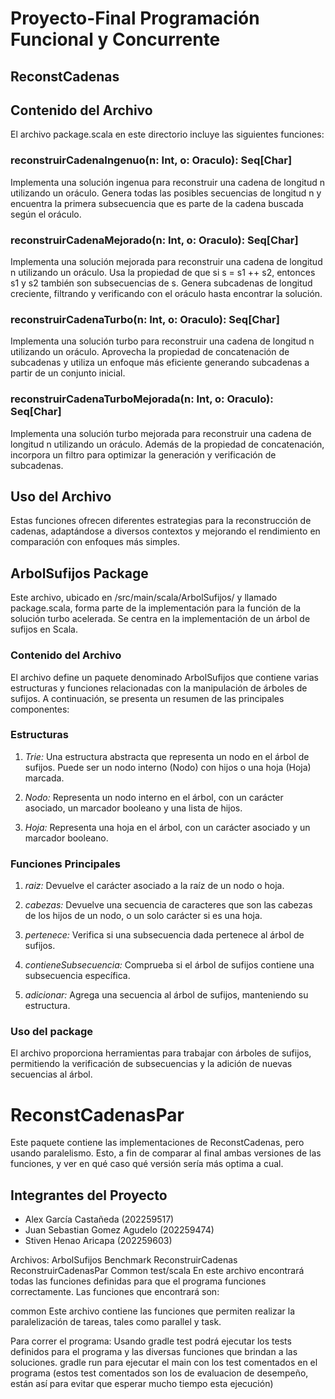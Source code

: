 # Proyecto-Final Programación Funcional y Concurrente


## ReconstCadenas

## Contenido del Archivo

El archivo package.scala en este directorio incluye las siguientes funciones:

### reconstruirCadenaIngenuo(n: Int, o: Oraculo): Seq[Char]

Implementa una solución ingenua para reconstruir una cadena de longitud n utilizando un oráculo. Genera todas las posibles secuencias de longitud n y encuentra la primera subsecuencia que es parte de la cadena buscada según el oráculo.

### reconstruirCadenaMejorado(n: Int, o: Oraculo): Seq[Char]

Implementa una solución mejorada para reconstruir una cadena de longitud n utilizando un oráculo. Usa la propiedad de que si s = s1 ++ s2, entonces s1 y s2 también son subsecuencias de s. Genera subcadenas de longitud creciente, filtrando y verificando con el oráculo hasta encontrar la solución.

### reconstruirCadenaTurbo(n: Int, o: Oraculo): Seq[Char]

Implementa una solución turbo para reconstruir una cadena de longitud n utilizando un oráculo. Aprovecha la propiedad de concatenación de subcadenas y utiliza un enfoque más eficiente generando subcadenas a partir de un conjunto inicial.

### reconstruirCadenaTurboMejorada(n: Int, o: Oraculo): Seq[Char]

Implementa una solución turbo mejorada para reconstruir una cadena de longitud n utilizando un oráculo. Además de la propiedad de concatenación, incorpora un filtro para optimizar la generación y verificación de subcadenas.

## Uso del Archivo

Estas funciones ofrecen diferentes estrategias para la reconstrucción de cadenas, adaptándose a diversos contextos y mejorando el rendimiento en comparación con enfoques más simples.

## ArbolSufijos Package

Este archivo, ubicado en /src/main/scala/ArbolSufijos/ y llamado package.scala, forma parte de la implementación para la función de la solución turbo acelerada. Se centra en la implementación de un árbol de sufijos en Scala.

### Contenido del Archivo

El archivo define un paquete denominado ArbolSufijos que contiene varias estructuras y funciones relacionadas con la manipulación de árboles de sufijos. A continuación, se presenta un resumen de las principales componentes:

### Estructuras

1. *Trie:* Una estructura abstracta que representa un nodo en el árbol de sufijos. Puede ser un nodo interno (Nodo) con hijos o una hoja (Hoja) marcada.

2. *Nodo:* Representa un nodo interno en el árbol, con un carácter asociado, un marcador booleano y una lista de hijos.

3. *Hoja:* Representa una hoja en el árbol, con un carácter asociado y un marcador booleano.

### Funciones Principales

1. *raiz:* Devuelve el carácter asociado a la raíz de un nodo o hoja.

2. *cabezas:* Devuelve una secuencia de caracteres que son las cabezas de los hijos de un nodo, o un solo carácter si es una hoja.

3. *pertenece:* Verifica si una subsecuencia dada pertenece al árbol de sufijos.

4. *contieneSubsecuencia:* Comprueba si el árbol de sufijos contiene una subsecuencia específica.

5. *adicionar:* Agrega una secuencia al árbol de sufijos, manteniendo su estructura.

### Uso del package 

El archivo proporciona herramientas para trabajar con árboles de sufijos, permitiendo la verificación de subsecuencias y la adición de nuevas secuencias al árbol.


# ReconstCadenasPar

Este paquete contiene las implementaciones de ReconstCadenas, pero usando paralelismo. Esto, a fin de comparar al final ambas versiones de las funciones, y ver en qué caso qué versión sería más optima a cual.

## Integrantes del Proyecto

- Alex García Castañeda (202259517)
- Juan Sebastian Gomez Agudelo (202259474)
- Stiven Henao Aricapa (202259603)

Archivos:
ArbolSufijos
Benchmark
ReconstruirCadenas
ReconstruirCadenasPar
Common
test/scala
En este archivo encontrará todas las funciones definidas para que el programa funciones correctamente. Las funciones que encontrará son:

common
Este archivo contiene las funciones que permiten realizar la paralelización de tareas, tales como parallel y task.

Para correr el programa:
Usando gradle test podrá ejecutar los tests definidos para el programa y las diversas funciones que brindan a las soluciones.
gradle run para ejecutar el main con los test comentados en el programa (estos test comentados son los de evaluacion de desempeño, están así para evitar
que esperar mucho tiempo esta ejecución)
